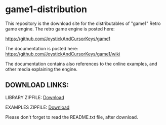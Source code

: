 # game1-distribution

This repository is the download site for the distributables of "game1" Retro game engine.
The retro game engine is posted here:

https://github.com/JoystickAndCursorKeys/game1

The documentation is posted here:
https://github.com/JoystickAndCursorKeys/game1/wiki

The documentation contains also references to the online examples, and other media explaining the engine.


DOWNLOAD LINKS:
------------------------------------------------

LIBRARY ZIPFILE: 
[Download](https://github.com/JoystickAndCursorKeys/game1-distribution/blob/main/game1-core.zip?raw=true)


EXAMPLES ZIPFILE: 
[Download](https://github.com/JoystickAndCursorKeys/game1-distribution/blob/main/game1-examples.zip?raw=true)

Please don't forget to read the README.txt file, after download.
